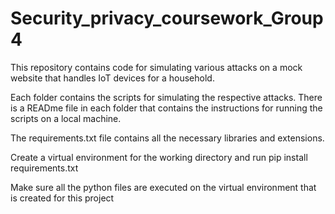 # Security_privacy_coursework_Group 4

This repository contains code for simulating various attacks on a mock website that handles IoT devices for a household.

Each folder contains the scripts for simulating the respective attacks. 
There is a READme file in each folder that contains the instructions for running the scripts on a local machine.

The requirements.txt file contains all the necessary libraries and extensions. 

Create a virtual environment for the working directory and run pip install requirements.txt

Make sure all the python files are executed on the virtual environment that is created for this project
